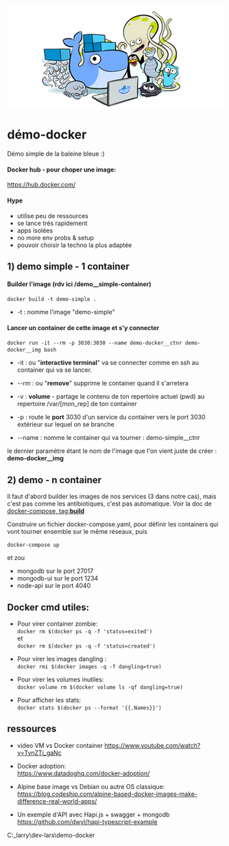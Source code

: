 ![alt text](img/docker-is-your-firend.png)


# démo-docker  

Démo simple de la baleine bleue :)  

#### Docker hub - pour choper une image:  
https://hub.docker.com/

#### Hype 

- utilise peu de ressources
- se lance trés rapidement
- apps isolées
- no more env probs & setup
- pouvoir choisir la techno la plus adaptée 

## 1) demo simple - 1 container

#### Builder l'image (rdv ici /demo__simple-container)

```
docker build -t demo-simple .
```

- -t : nomme l'image "demo-simple"  


#### Lancer un container de cette image et s'y connecter

```
docker run -it --rm -p 3030:3030 --name demo-docker__ctnr demo-docker__img bash
```  

- -it : ou "**interactive terminal**" va se connecter comme en ssh au container qui va se lancer.  
  
- --rm : ou "**remove**" supprime le container quand il s'arretera  

- -v : **volume** - partage le contenu de ton repertoire actuel (pwd) au repertoire /var/[mon_rep] de ton container

- -p : route le **port** 3030 d'un service du container vers le port 3030 extérieur sur lequel on se branche

- --name : nomme le container qui va tourner : demo-simple__ctnr  

le dernier paramètre étant le nom de l'image que l'on vient juste de créer : **demo-docker__img**

## 2) demo - n container

Il faut d'abord builder les images de nos services (3 dans notre cas), mais c'est pas comme les antibiotiques, c'est pas automatique. Voir la doc de [docker-compose, tag:**build**](https://docs.docker.com/compose/compose-file/#build)

Construire un fichier docker-compose.yaml, pour définir les containers qui vont tourner ensemble sur le même réseaux, puis

```
docker-compose up
```

et zou   
 
- mongodb sur le port 27017
- mongodb-ui sur le port 1234
- node-api sur le port 4040

## Docker cmd utiles:  

- Pour virer container zombie:  
    `docker rm $(docker ps -q -f 'status=exited')`  
    et  
    `docker rm $(docker ps -q -f 'status=created')`  

- Pour virer les images dangling :  
    `docker rmi $(docker images -q -f dangling=true)`  

- Pour virer les volumes inutiles:  
    `docker volume rm $(docker volume ls -qf dangling=true)`  
    
- Pour afficher les stats:  
    `docker stats $(docker ps --format '{{.Names}}')`    


## ressources

- video VM vs Docker container
https://www.youtube.com/watch?v=TvnZTi_gaNc

- Docker adoption:  
https://www.datadoghq.com/docker-adoption/

- Alpine base image vs Debian ou autre OS classique:  
https://blog.codeship.com/alpine-based-docker-images-make-difference-real-world-apps/  

- Un exemple d'API avec Hapi.js + swagger + mongodb  
https://github.com/dwyl/hapi-typescript-example


C:\_larry\dev-lars\demo-docker
